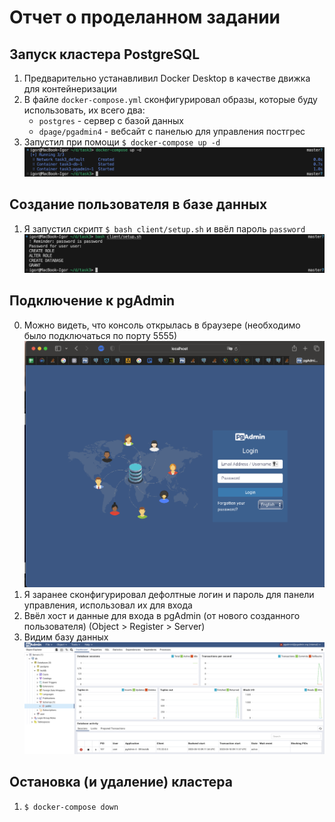 # Отчет о проделанном задании

## Запуск кластера PostgreSQL

1. Предварительно устанавливил Docker Desktop в качестве движка для контейнеризации
2. В файле `docker-compose.yml` сконфигурировал образы, которые буду использовать, их всего два:
   - `postgres` - сервер с базой данных
   - `dpage/pgadmin4` - вебсайт с панелью для управления постгрес
3. Запустил при помощи `$ docker-compose up -d`
   ![cluster-running.png](./pics/cluster-running.png)

## Создание пользователя в базе данных

1. Я запустил скрипт `$ bash client/setup.sh` и ввёл пароль `password`
   ![db-and-user-success.png](./pics/db-and-user-success.png)

## Подключение к pgAdmin

0. Можно видеть, что консоль открылась в браузере (необходимо было подключаться по порту 5555) ![pgadmin-works.png](./pics/pgadmin-works.png)
1. Я заранее сконфигурировал дефолтные логин и пароль для панели управления, использовал их для входа
2. Ввёл хост и данные для входа в pgAdmin (от нового созданного пользователя) (Object > Register > Server)
3. Видим базу данных ![pgadmin-db.png](./pics/pgadmin-db.png)

## Остановка (и удаление) кластера

1. `$ docker-compose down`
